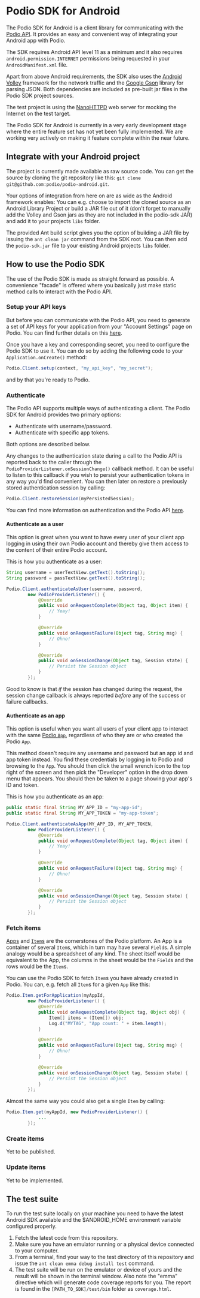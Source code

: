 # Podio SDK for Android #
The Podio SDK for Android is a client library for communicating with the [Podio API](https://developers.podio.com). It provides an easy and convenient way of integrating your Android app with Podio.

The SDK requires Android API level 11 as a minimum and it also requires  `android.permission.INTERNET` permissions being requested in your `AndroidManifest.xml` file.

Apart from above Android requirements, the SDK also uses the [Android Volley](https://android.googlesource.com/platform/frameworks/volley/) framework for the network traffic and the [Google Gson](https://code.google.com/p/google-gson/) library for parsing JSON. Both dependencies are included as pre-built jar files in the Podio SDK project sources.

The test project is using the [NanoHTTPD](http://nanohttpd.com/) web server for mocking the Internet on the test target.

The Podio SDK for Android is currently in a very early development stage where the entire feature set has not yet been fully implemented. We are working very actively on making it feature complete within the near future.

## Integrate with your Android project ##
The project is currently made available as raw source code. You can get the source by cloning the git repository like this: `git clone git@github.com:podio/podio-android.git`.

Your options of integration from here on are as wide as the Android framework enables: You can e.g. choose to import the cloned source as an Android Library Project or build a JAR file out of it (don't forget to manually add the Volley and Gson jars as they are not included in the podio-sdk JAR) and add it to your projects `libs` folder.

The provided Ant build script gives you the option of building a JAR file by issuing the `ant clean jar` command from the SDK root. You can then add the `podio-sdk.jar` file to your existing Android projects `libs` folder.

## How to use the Podio SDK ##
The use of the Podio SDK is made as straight forward as possible. A convenience "facade" is offered where you basically just make static method calls to interact with the Podio API.

### Setup your API keys ###
But before you can communicate with the Podio API, you need to generate a set of API keys for your application from your "Account Settings" page on Podio. You can find further details on this [here](https://developers.podio.com/api-key).

Once you have a key and corresponding secret, you need to configure the Podio SDK to use it. You can do so by adding the following code to your `Application.onCreate()` method:

```java
Podio.Client.setup(context, "my_api_key", "my_secret");
```

and by that you're ready to Podio.

### Authenticate ###
The Podio API supports multiple ways of authenticating a client. The Podio SDK for Android provides two primary options:

* Authenticate with username/password.
* Authenticate with specific app tokens.

Both options are described below.

Any changes to the authentication state during a call to the Podio API is reported back to the caller through the `PodioProviderListener.onSessionChange()` callback method. It can be useful to listen to this callback if you wish to persist your authentication tokens in any way you'd find convenient. You can then later on restore a previously stored authentication session by calling:

```java
Podio.Client.restoreSession(myPersistedSession);
```

You can find more information on authentication and the Podio API [here](https://developers.podio.com/authentication).

#### Authenticate as a user ####
This option is great when you want to have every user of your client app logging in using their own Podio account and thereby give them access to the content of their entire Podio account.

This is how you authenticate as a user:

```java
String username = userTextView.getText().toString();
String password = passTextView.getText().toString();

Podio.Client.authenticateAsUser(username, password,
        new PodioProviderListener() {
            @Override
            public void onRequestComplete(Object tag, Object item) {
                // Yeay!
            }

            @Override
            public void onRequestFailure(Object tag, String msg) {
                // Ohno!
            }

            @Override
            public void onSessionChange(Object tag, Session state) {
                // Persist the Session object
            }
        });
```

Good to know is that *if* the session has changed during the request, the session change callback is always reported *before* any of the success or failure callbacks.

#### Authenticate as an app ####
This option is useful when you want all users of your client app to interact with the same [Podio `App`](https://developers.podio.com/doc/applications), regardless of who they are or who created the Podio `App`. 

This method doesn't require any username and password but an app id and app token instead. You find these credentials by logging in to Podio and browsing to the `App`. You should then click the small wrench icon to the top right of the screen and then pick the "Developer" option in the drop down menu that appears. You should then be taken to a page showing your app's ID and token.

This is how you authenticate as an app:

```java
public static final String MY_APP_ID = "my-app-id";
public static final String MY_APP_TOKEN = "my-app-token";

Podio.Client.authenticateAsApp(MY_APP_ID, MY_APP_TOKEN,
        new PodioProviderListener() {
            @Override
            public void onRequestComplete(Object tag, Object item) {
                // Yeay!
            }

            @Override
            public void onRequestFailure(Object tag, String msg) {
                // Ohno!
            }

            @Override
            public void onSessionChange(Object tag, Session state) {
                // Persist the Session object
            }
        });
```

### Fetch items ###
[Apps](https://developers.podio.com/doc/applications) and [`Item`s](https://developers.podio.com/doc/items) are the cornerstones of the Podio platform. An App is a container of several `Item`s, which in turn may have several `Field`s. A simple analogy would be a spreadsheet of any kind. The sheet itself would be equivalent to the App, the columns in the sheet would be the `Field`s and the rows would be the `Item`s.

You can use the Podio SDK to fetch `Item`s you have already created in Podio. You can, e.g. fetch all `Item`s for a given `App` like this:

```java
Podio.Item.getForApplication(myAppId,
        new PodioProviderListener() {
            @Override
            public void onRequestComplete(Object tag, Object obj) {
                Item[] items = (Item[]) obj;
                Log.d("MYTAG", "App count: " + item.length);
            }

            @Override
            public void onRequestFailure(Object tag, String msg) {
                // Ohno!
            }

            @Override
            public void onSessionChange(Object tag, Session state) {
                // Persist the Session object
            }
        });
```

Almost the same way you could also get a single `Item` by calling:

```java
Podio.Item.get(myAppId, new PodioProviderListener() {
            ...
        });
```

### Create items ###
Yet to be published.

### Update items ###
Yet to be implemented.

## The test suite ##
To run the test suite locally on your machine you need to have the latest Android SDK available and the $ANDROID_HOME environment variable configured properly.

1. Fetch the latest code from this repository.
1. Make sure you have an emulator running or a physical device connected to your computer.
1. From a terminal, find your way to the test directory of this repository and issue the `ant clean emma debug install test` command.
1. The test suite will be run on the emulator or device of yours and the result will be shown in the terminal window. Also note the "emma" directive which will generate code coverage reports for you. The report is found in the `[PATH_TO_SDK]/test/bin` folder as `coverage.html`.
